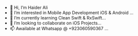 - 👋 Hi, I’m Haider Ali
- 👀 I’m interested in Mobile App Development iOS & Android ...
- 🌱 I’m currently learning Clean Swift & RxSwift...
- 💞️ I’m looking to collaborate on iOS Projects...
- 📫 Awailable at Whatsapp @ +923060590367 ...

<!---
sahaiderali/sahaiderali is a ✨ special ✨ repository because its `README.md` (this file) appears on your GitHub profile.
You can click the Preview link to take a look at your changes.
--->
